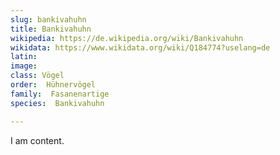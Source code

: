 ```yaml
---
slug: bankivahuhn
title: Bankivahuhn 
wikipedia: https://de.wikipedia.org/wiki/Bankivahuhn
wikidata: https://www.wikidata.org/wiki/Q184774?uselang=de
latin:
image: 
class: Vögel
order:  Hühnervögel
family:  Fasanenartige
species:  Bankivahuhn 

---
```


I am content.
